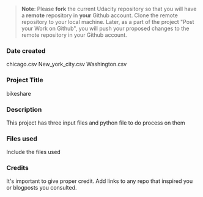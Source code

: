 >**Note**: Please **fork** the current Udacity repository so that you will have a **remote** repository in **your** Github account. Clone the remote repository to your local machine. Later, as a part of the project "Post your Work on Github", you will push your proposed changes to the remote repository in your Github account.

### Date created
chicago.csv
New_york_city.csv
Washington.csv

### Project Title
bikeshare

### Description
This project has three input files and python file to do process on them

### Files used
Include the files used

### Credits
It's important to give proper credit. Add links to any repo that inspired you or blogposts you consulted.